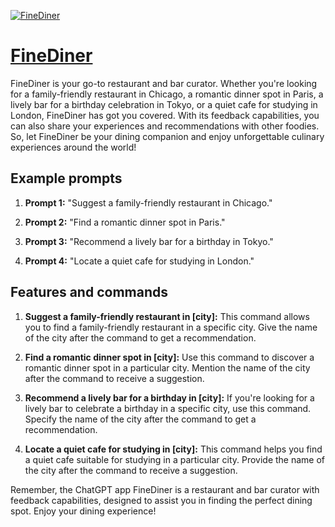 [![FineDiner](https://files.oaiusercontent.com/file-IVJFoGBxbtDIaNBYN7EuRFLR?se=2123-10-17T16%3A16%3A04Z&sp=r&sv=2021-08-06&sr=b&rscc=max-age%3D31536000%2C%20immutable&rscd=attachment%3B%20filename%3Df5bed7f1-1475-43b0-923b-bac3a2fc6df3.png&sig=/Koy8Yaq%2B8%2BkM57rO20h6PG2g6Tgpb8PG%2Bk1a2%2BJpVc%3D)](https://chat.openai.com/g/g-DenEjjjYX-finediner)

# [FineDiner](https://chat.openai.com/g/g-DenEjjjYX-finediner)

FineDiner is your go-to restaurant and bar curator. Whether you're looking for a family-friendly restaurant in Chicago, a romantic dinner spot in Paris, a lively bar for a birthday celebration in Tokyo, or a quiet cafe for studying in London, FineDiner has got you covered. With its feedback capabilities, you can also share your experiences and recommendations with other foodies. So, let FineDiner be your dining companion and enjoy unforgettable culinary experiences around the world!

## Example prompts

1. **Prompt 1:** "Suggest a family-friendly restaurant in Chicago."

2. **Prompt 2:** "Find a romantic dinner spot in Paris."

3. **Prompt 3:** "Recommend a lively bar for a birthday in Tokyo."

4. **Prompt 4:** "Locate a quiet cafe for studying in London."

## Features and commands

1. **Suggest a family-friendly restaurant in [city]:** This command allows you to find a family-friendly restaurant in a specific city. Give the name of the city after the command to get a recommendation.

2. **Find a romantic dinner spot in [city]:** Use this command to discover a romantic dinner spot in a particular city. Mention the name of the city after the command to receive a suggestion.

3. **Recommend a lively bar for a birthday in [city]:** If you're looking for a lively bar to celebrate a birthday in a specific city, use this command. Specify the name of the city after the command to get a recommendation.

4. **Locate a quiet cafe for studying in [city]:** This command helps you find a quiet cafe suitable for studying in a particular city. Provide the name of the city after the command to receive a suggestion.

Remember, the ChatGPT app FineDiner is a restaurant and bar curator with feedback capabilities, designed to assist you in finding the perfect dining spot. Enjoy your dining experience!